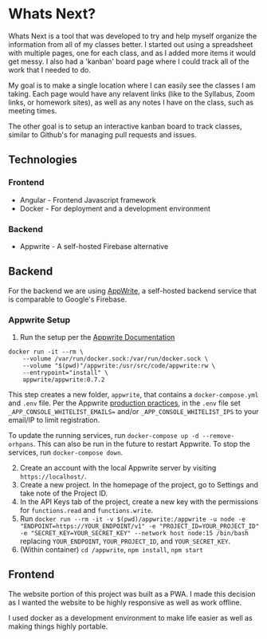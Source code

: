 # Whats Next?

Whats Next is a tool that was developed to try and help myself organize the information from all of my classes better. I started out using a spreadsheet with multiple pages, one for each class, and as I added more items it would get messy. I also had a 'kanban' board page where I could track all of the work that I needed to do.

My goal is to make a single location where I can easily see the classes I am taking. Each page would have any relavent links (like to the Syllabus, Zoom links, or homework sites), as well as any notes I have on the class, such as meeting times.

The other goal is to setup an interactive kanban board to track classes, similar to Github's for managing pull requests and issues.

## Technologies

### Frontend
* Angular - Frontend Javascript framework
* Docker - For deployment and a development environment

### Backend
* Appwrite - A self-hosted Firebase alternative

## Backend

For the backend we are using [AppWrite](https://appwrite.io/), a self-hosted backend service that is comparable to Google's Firebase.

### Appwrite Setup

1. Run the setup per the [Appwrite Documentation](https://appwrite.io/docs/installation)
```
docker run -it --rm \
    --volume /var/run/docker.sock:/var/run/docker.sock \
    --volume "$(pwd)"/appwrite:/usr/src/code/appwrite:rw \
    --entrypoint="install" \
    appwrite/appwrite:0.7.2
```
This step creates a new folder, `appwrite`, that contains a `docker-compose.yml` and `.env` file. Per the Appwrite [production practices](https://appwrite.io/docs/production), in the `.env` file set `_APP_CONSOLE_WHITELIST_EMAILS=` and/or `_APP_CONSOLE_WHITELIST_IPS` to your email/IP to limit registration.

To update the running services, run `docker-compose up -d --remove-orhpans`. This can also be run in the future to restart Appwrite. To stop the services, run `docker-compose down`.

2. Create an account with the local Appwrite server by visiting `https://localhost/`.
3. Create a new project. In the homepage of the project, go to Settings and take note of the Project ID.
4. In the API Keys tab of the project, create a new key with the permissions for `functions.read` and `functions.write`.
5. Run `docker run --rm -it -v $(pwd)/appwrite:/appwrite -u node -e "ENDPOINT=https://YOUR_ENDPOINT/v1" -e "PROJECT_ID=YOUR_PROJECT_ID" -e "SECRET_KEY=YOUR_SECRET_KEY" --network host node:15 /bin/bash` replacing `YOUR_ENDPOINT`, `YOUR_PROJECT_ID`, and `YOUR_SECRET_KEY`.
6. (Within container) `cd /appwrite`, `npm install`, `npm start`


## Frontend

The website portion of this project was built as a PWA. I made this decision as I wanted the website to be highly responsive as well as work offline.

I used docker as a development environment to make life easier as well as making things highly portable.
